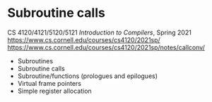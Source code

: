 # Subroutine calls

CS 4120/4121/5120/5121 *Introduction to Compilers*, Spring 2021
https://www.cs.cornell.edu/courses/cs4120/2021sp/
https://www.cs.cornell.edu/courses/cs4120/2021sp/notes/callconv/

- Subroutines
- Subroutine calls
- Subroutine/functions (prologues and epilogues)
- Virtual frame pointers
- Simple register allocation
